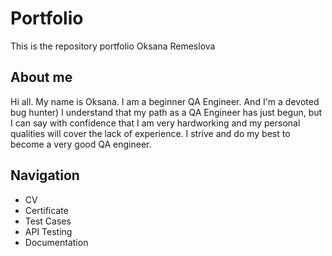 # Portfolio 
This is the repository portfolio Oksana Remeslova

## About me
Hi all. My name is Oksana. I am a beginner QA Engineer. And I'm a devoted bug hunter)
I understand that my path as a QA Engineer has just begun, but I can say with confidence that I am very hardworking and my personal qualities will cover the lack of experience. I strive and do my best to become a very good QA engineer.

## Navigation
- CV
- Certificate
- Test Cases
- API Testing 
- Documentation
